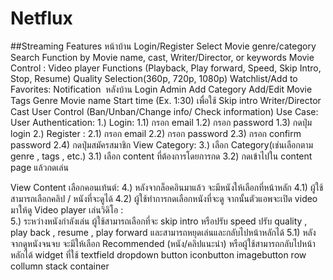 # Netflux

##Streaming Features
หน้าบ้าน
Login/Register
Select Movie genre/category
Search Function
by Movie name, cast, Writer/Director, or keywords
Movie Control : Video player
Functions (Playback, Play forward, Speed, Skip Intro, Stop, Resume)
Quality Selection(360p, 720p, 1080p)
Watchlist/Add to Favorites:
Notification 
หลังบ้าน
Login Admin
Add Category
Add/Edit Movie
Tags
Genre
Movie name
Start time (Ex. 1:30) เพื่อใช้ Skip intro
Writer/Director
Cast
User Control (Ban/Unban/Change info/ Check information)
Use Case:
User Authentication:
1.) Login:
1.1) กรอก email
1.2) กรอก password
1.3) กดปุ่ม login
2.) Register :
2.1) กรอก email
2.2) กรอก password
2.3) กรอก confirm password
2.4) กดปุ่มสมัครสมาชิก
View Category: 
3.) เลือก Category(เช่นเลือกตาม genre , tags , etc.)
3.1) เลือก content ที่ต้องการโดยการกด
3.2) กดเข้าไปใน content page แล้วกดเล่น


View Content เลือกคอนเท้นต์: 
4.) หลังจากล็อคอินมาแล้ว จะมีหนังให้เลือกที่หน้าหลัก 
4.1) ผู้ใช้สามารถเลือกคลิป / หนังที่จะดูได้ 
4.2) ผู้ใช้ทำการกดเลือกหนังที่จะดู จากนั้นตัวแอพจะเปิด video มาให้ดู
Video player เล่นวิดิโอ :  
5.) ระหว่างหนังกำลังเล่น ผู้ใช้สามารถเลือกที่จะ skip intro หรือปรับ speed ปรับ quality , play back , resume , play forward และสามารถหยุดเล่นและกลับไปหน้าหลักได้
5.1) หลังจากดูหนังจนจบ จะมีให้เลือก Recommended (หนัง/คลิปแนะนำ) หรือผู้ใช้สามารถกลับไปหน้าหลักได้
widget ที่ใช้
textfield
dropdown
button
iconbutton
imagebutton
row
collumn
stack
container

